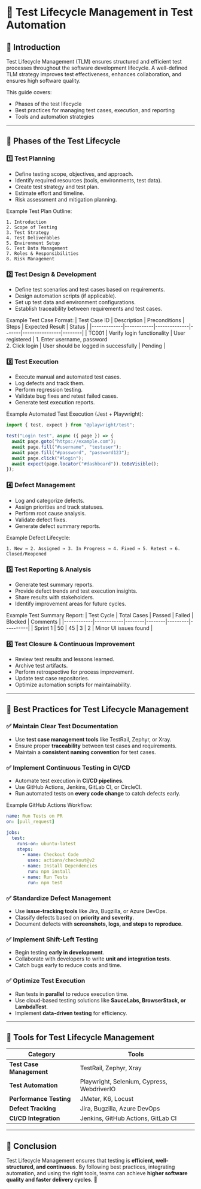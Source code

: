 # 📌 Test Lifecycle Management in Test Automation

## 🚀 Introduction

Test Lifecycle Management (TLM) ensures structured and efficient test processes throughout the software development lifecycle. A well-defined TLM strategy improves test effectiveness, enhances collaboration, and ensures high software quality.

This guide covers:

- Phases of the test lifecycle
- Best practices for managing test cases, execution, and reporting
- Tools and automation strategies

---

## 📌 Phases of the Test Lifecycle

### 1️⃣ **Test Planning**

- Define testing scope, objectives, and approach.
- Identify required resources (tools, environments, test data).
- Create test strategy and test plan.
- Estimate effort and timeline.
- Risk assessment and mitigation planning.

Example Test Plan Outline:

```
1. Introduction
2. Scope of Testing
3. Test Strategy
4. Test Deliverables
5. Environment Setup
6. Test Data Management
7. Roles & Responsibilities
8. Risk Management
```

### 2️⃣ **Test Design & Development**

- Define test scenarios and test cases based on requirements.
- Design automation scripts (if applicable).
- Set up test data and environment configurations.
- Establish traceability between requirements and test cases.

Example Test Case Format:
| Test Case ID | Description | Preconditions | Steps | Expected Result | Status |
|-------------|------------|--------------|-------|----------------|--------|
| TC001 | Verify login functionality | User registered | 1. Enter username, password <br> 2. Click login | User should be logged in successfully | Pending |

### 3️⃣ **Test Execution**

- Execute manual and automated test cases.
- Log defects and track them.
- Perform regression testing.
- Validate bug fixes and retest failed cases.
- Generate test execution reports.

Example Automated Test Execution (Jest + Playwright):

```typescript
import { test, expect } from "@playwright/test";

test("Login test", async ({ page }) => {
  await page.goto("https://example.com");
  await page.fill("#username", "testuser");
  await page.fill("#password", "password123");
  await page.click("#login");
  await expect(page.locator("#dashboard")).toBeVisible();
});
```

### 4️⃣ **Defect Management**

- Log and categorize defects.
- Assign priorities and track statuses.
- Perform root cause analysis.
- Validate defect fixes.
- Generate defect summary reports.

Example Defect Lifecycle:

```
1. New → 2. Assigned → 3. In Progress → 4. Fixed → 5. Retest → 6. Closed/Reopened
```

### 5️⃣ **Test Reporting & Analysis**

- Generate test summary reports.
- Provide defect trends and test execution insights.
- Share results with stakeholders.
- Identify improvement areas for future cycles.

Example Test Summary Report:
| Test Cycle | Total Cases | Passed | Failed | Blocked | Comments |
|------------|------------|--------|--------|---------|----------|
| Sprint 1 | 50 | 45 | 3 | 2 | Minor UI issues found |

### 6️⃣ **Test Closure & Continuous Improvement**

- Review test results and lessons learned.
- Archive test artifacts.
- Perform retrospective for process improvement.
- Update test case repositories.
- Optimize automation scripts for maintainability.

---

## 📌 Best Practices for Test Lifecycle Management

### ✅ Maintain Clear Test Documentation

- Use **test case management tools** like TestRail, Zephyr, or Xray.
- Ensure proper **traceability** between test cases and requirements.
- Maintain a **consistent naming convention** for test cases.

### ✅ Implement Continuous Testing in CI/CD

- Automate test execution in **CI/CD pipelines**.
- Use GitHub Actions, Jenkins, GitLab CI, or CircleCI.
- Run automated tests on **every code change** to catch defects early.

Example GitHub Actions Workflow:

```yaml
name: Run Tests on PR
on: [pull_request]

jobs:
  test:
    runs-on: ubuntu-latest
    steps:
      - name: Checkout Code
        uses: actions/checkout@v2
      - name: Install Dependencies
        run: npm install
      - name: Run Tests
        run: npm test
```

### ✅ Standardize Defect Management

- Use **issue-tracking tools** like Jira, Bugzilla, or Azure DevOps.
- Classify defects based on **priority and severity**.
- Document defects with **screenshots, logs, and steps to reproduce**.

### ✅ Implement Shift-Left Testing

- Begin testing **early in development**.
- Collaborate with developers to write **unit and integration tests**.
- Catch bugs early to reduce costs and time.

### ✅ Optimize Test Execution

- Run tests in **parallel** to reduce execution time.
- Use cloud-based testing solutions like **SauceLabs, BrowserStack, or LambdaTest**.
- Implement **data-driven testing** for efficiency.

---

## 📌 Tools for Test Lifecycle Management

| Category                 | Tools                                      |
| ------------------------ | ------------------------------------------ |
| **Test Case Management** | TestRail, Zephyr, Xray                     |
| **Test Automation**      | Playwright, Selenium, Cypress, WebdriverIO |
| **Performance Testing**  | JMeter, K6, Locust                         |
| **Defect Tracking**      | Jira, Bugzilla, Azure DevOps               |
| **CI/CD Integration**    | Jenkins, GitHub Actions, GitLab CI         |

---

## 🎯 Conclusion

Test Lifecycle Management ensures that testing is **efficient, well-structured, and continuous**. By following best practices, integrating automation, and using the right tools, teams can achieve **higher software quality and faster delivery cycles**. 🚀
